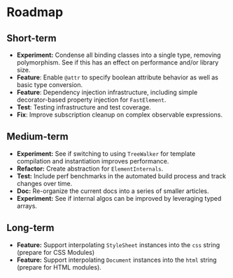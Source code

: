 # Roadmap

## Short-term

* **Experiment:** Condense all binding classes into a single type, removing polymorphism. See if this has an effect on performance and/or library size.
* **Feature**: Enable `@attr` to specify boolean attribute behavior as well as basic type conversion.
* **Feature**: Dependency injection infrastructure, including simple decorator-based property injection for `FastElement`.
* **Test**: Testing infrastructure and test coverage.
* **Fix**: Improve subscription cleanup on complex observable expressions.

## Medium-term

* **Experiment:** See if switching to using `TreeWalker` for template compilation and instantiation improves performance.
* **Refactor:** Create abstraction for `ElementInternals`.
* **Test:** Include perf benchmarks in the automated build process and track changes over time.
* **Doc:** Re-organize the current docs into a series of smaller articles.
* **Experiment:** See if internal algos can be improved by leveraging typed arrays.

## Long-term

* **Feature:** Support interpolating `StyleSheet` instances into the `css` string (prepare for CSS Modules)
* **Feature:** Support interpolating `Document` instances into the `html` string (prepare for HTML modules).